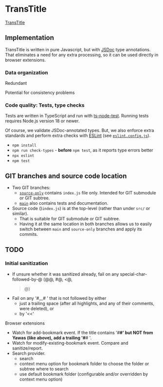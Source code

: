 # TransTitle

[TransTitle](https://github.com/TransTitle/TransTitle/) 

## Implementation

TransTitle is written in pure Javascript, but with [JSDoc](https://jsdoc.app/) type annotations.
That eliminates a need for any extra processing, so it can be used directly in browser extensions.

### Data organization

Redundant

Potential for consistency problems

### Code quality: Tests, type checks

Tests are written in TypeScript and run with
[ts-node-test](https://www.npmjs.com/package/ts-node-test). Running tests requires Node.js version
18 or newer.

Of course, we validate JSDoc-annotated types. But, we also enforce extra standards and perform extra
checks with [ESLint](eslint.org) (see [`eslint.config.js`](./eslint.config.js)).

- `npm install`
- `npm run check-types` - **before** `npm test`, as it reports type errors better
- `npx eslint`
- `npm test`

## GIT branches and source code location

- Two GIT branches:
  - [`source-only`](https://github.com/TransTitle/TransTitle/tree/source-only) contains `index.js`
    file only. Intended for GIT submodule or GIT subtree.
  - [`main`](https://github.com/TransTitle/TransTitle) also contains tests and documentation.
- Source code ()`index.js`) is at the top-level (rather than under `src/` or similar).
  - That is suitable for GIT submodule or GIT subtree.
  - Having it at the same location in both branches allows us to easily switch between `main` and
    `source-only` branches and apply its commits.

## TODO

### Initial sanitization
- If unsure whether it was sanitized already, fail on any special-char-followed-by-@ (@@, #@, <@,
  >@)
- Fail on any '#__# ' that is not followed by either
  - just a trailing space (after all highlights, and any of their comments, were deleted), or
  - by '<<'

Browser extensions
- Watch for add-bookmark event. If the title contains '#__#' but NOT from Yawas (like above), add a
  trailing '#__# '.
- Watch for modify-existing-bookmark event. Compare and sanitize/report.
- Search provider.
  - search
  - context menu option for bookmark folder to choose the folder or subtree where to search
  - use default bookmark folder (configurable and/or overridden by context menu option)
